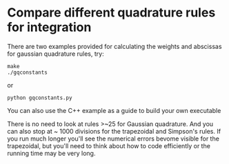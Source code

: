 # Compare different quadrature rules for integration

There are two examples provided for calculating the weights and abscissas for gaussian quadrature rules, try:

```
make
./gqconstants
```

or

```
python gqconstants.py
```

You can also use the C++ example as a guide to build your own executable

There is no need to look at rules >~25 for Gaussian quadrature.  And you can also stop at ~ 1000 divisions for the trapezoidal and Simpson's rules.  If you run much longer you'll see the numerical errors bevome visible for the trapezoidal, but you'll need to think about how to code efficiently or the running time may be very long.

